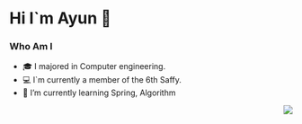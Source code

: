 # Hi I`m Ayun 👋

### Who Am I
- 🎓 I majored in Computer engineering.
- 💻 I`m currently a member of the 6th Saffy.
- 🌱 I’m currently learning Spring, Algorithm

<!-- ### Award
- 🥇
- 🥈 -->

<img align='right' src="http://mazassumnida.wtf/api/v2/generate_badge?boj=success">

